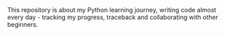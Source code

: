This repository is about my Python learning journey, writing code almost every day - tracking my progress, traceback and collaborating with other beginners.
